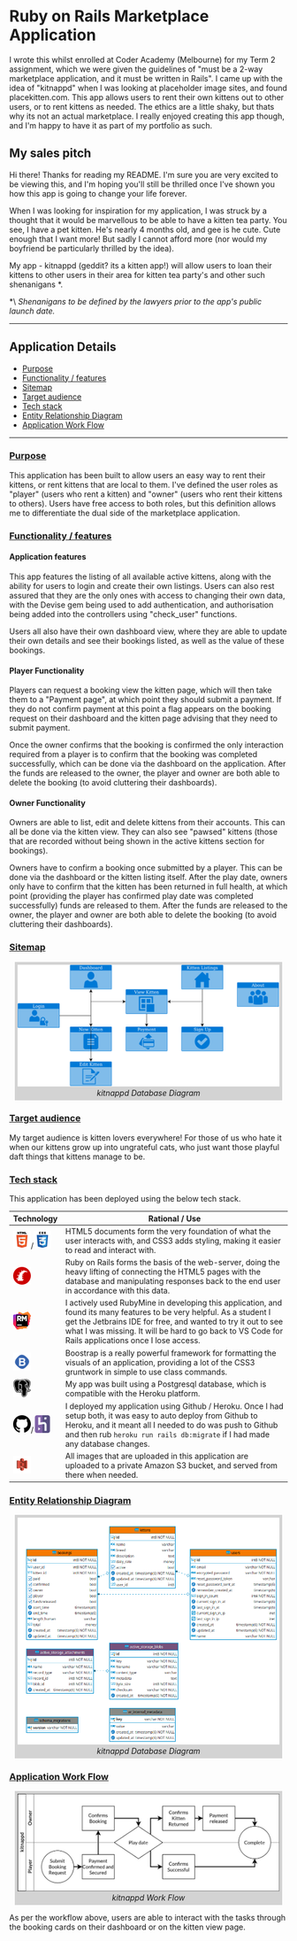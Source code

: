 # Ruby on Rails Marketplace Application

I wrote this whilst enrolled at Coder Academy (Melbourne) for my Term 2 assignment, which we were given the guidelines of "must be a 2-way marketplace application, and it must be written in Rails". I came up with the idea of "kitnappd" when I was looking at placeholder image sites, and found placekitten.com. This app allows users to rent their own kittens out to other users, or to rent kittens as needed. The ethics are a little shaky, but thats why its not an actual marketplace. I really enjoyed creating this app though, and I'm happy to have it as part of my portfolio as such.


## My sales pitch

Hi there! Thanks for reading my README. I'm sure you are very excited to be viewing this, and I'm hoping you'll still be thrilled once I've shown you how this app is going to change your life forever.

When I was looking for inspiration for my application, I was struck by a thought that it would be marvellous to be able to have a kitten tea party. You see, I have a pet kitten. He's nearly 4 months old, and gee is he cute. Cute enough that I want more! But sadly I cannot afford more (nor would my boyfriend be particularly thrilled by the idea).

My app - kitnappd (geddit? its a kitten app!) will allow users to loan their kittens to other users in their area for kitten tea party's and other such shenanigans *.

*\ *Shenanigans to be defined by the lawyers prior to the app's public launch date.*

---

## Application Details
 * [Purpose](#purpose)
 * [Functionality / features](#functionality)
 * [Sitemap](#sitemap)
 * [Target audience](#target-audience)
 * [Tech stack](#tech-stack)
 * [Entity Relationship Diagram](#erd)
 * [Application Work Flow](#work-flow)
 
---

### [Purpose](#purpose)

This application has been built to allow users an easy way to rent their kittens, or rent kittens that are local to them. I've defined the user roles as "player" (users who rent a kitten) and "owner" (users who rent their kittens to others). Users have free access to both roles, but this definition allows me to differentiate the dual side of the marketplace application.

### [Functionality / features](#functionality)

#### Application features

This app features the listing of all available active kittens, along with the ability for users to login and create their own listings. Users can also rest assured that they are the only ones with access to changing their own data, with the Devise gem being used to add authentication, and authorisation being added into the controllers using "check_user" functions.

Users all also have their own dashboard view, where they are able to update their own details and see their bookings listed, as well as the value of these bookings.

#### Player Functionality

Players can request a booking view the kitten page, which will then take them to a "Payment page", at which point they should submit a payment. If they do not confirm payment at this point a flag appears on the booking request on their dashboard and the kitten page advising that they need to submit payment.

Once the owner confirms that the booking is confirmed the only interaction required from a player is to confirm that the booking was completed successfully, which can be done via the dashboard on the application. After the funds are released to the owner, the player and owner are both able to delete the booking (to avoid cluttering their dashboards).

#### Owner Functionality

Owners are able to list, edit and delete kittens from their accounts. This can all be done via the kitten view. They can also see "pawsed" kittens (those that are recorded without being shown in the active kittens section for bookings).

Owners have to confirm a booking once submitted by a player. This can be done via the dashboard or the kitten listing itself. After the play date, owners only have to confirm that the kitten has been returned in full health, at which point (providing the player has confirmed play date was completed successfully) funds are released to them. After the funds are released to the owner, the player and owner are both able to delete the booking (to avoid cluttering their dashboards).

### [Sitemap](#sitemap)

<div style="text-align:center;background-color:lightgrey;border:5px solid lightgrey;margin:10px">
<img src="docs/kitnappd-sitemap.png" alt="kitnappd Sitemap" />
<br><cite>kitnappd Database Diagram</cite>
</div>

### [Target audience](#target-audience)

My target audience is kitten lovers everywhere! For those of us who hate it when our kittens grow up into ungrateful cats, who just want those playful daft things that kittens manage to be.

### [Tech stack](#tech-stack)

This application has been deployed using the below tech stack.

| Technology                                                   | Rational / Use                                               |
| ------------------------------------------------------------ | ------------------------------------------------------------ |
| ![html5](docs/icons/html5.png)/![css3](docs/icons/css3.png)  | HTML5 documents form the very foundation of what the user interacts with, and CSS3 adds styling, making it easier to read and interact with. |
| ![rubyonrails](docs/icons/rubyonrails.png)                   | Ruby on Rails forms the basis of the web-server, doing the heavy lifting of connecting the HTML5 pages with the database and manipulating responses back to the end user in accordance with this data. |
| ![rubymine](docs/icons/rubymine.png)                         | I actively used RubyMine in developing this application, and found its many features to be very helpful. As a student I get the Jetbrains IDE for free, and wanted to try it out to see what I was missing. It will be hard to go back to VS Code for Rails applications once I lose access. |
| ![bootstrap](docs/icons/bootstrap.png)                       | Boostrap is a really powerful framework for formatting the visuals of an application, providing a lot of the CSS3 gruntwork in simple to use class commands. |
| ![psql](docs/icons/psql.png)                                 | My app was built using a Postgresql database, which is compatible with the Heroku platform. |
| ![github](docs/icons/github.png)/![heroku](docs/icons/heroku.png) | I deployed my application using Github / Heroku. Once I had setup both, it was easy to auto deploy from Github to Heroku, and it meant all I needed to do was push to Github and then rub `heroku run rails db:migrate` if I had made any database changes. |
| ![aws_s3](docs/icons/aws_s3.png)                             | All images that are uploaded in this application are uploaded to a private Amazon S3 bucket, and served from there when needed. |

### [Entity Relationship Diagram](#erd)

<div style="text-align:center;background-color:lightgrey;border:5px solid lightgrey;margin:10px">
<img src="docs/database_diagram.png" alt="Entity Relationship Diagram" />
<br><cite>kitnappd Database Diagram</cite>
</div>

### [Application Work Flow](#work-flow)

<div style="text-align:center;background-color:lightgrey;border:5px solid lightgrey;margin:10px">
<img src="docs/workflow.png" alt="Application Work Flow" />
<br><cite>kitnappd Work Flow</cite>
</div>

As per the workflow above, users are able to interact with the tasks through the booking cards on their dashboard or on the kitten view page.
